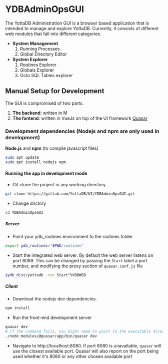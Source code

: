# YDBAdminOpsGUI

The YottaDB Administration GUI is a browser based application that is intended to manage and explore YottaDB. Currently, it consists of different web modules that fall into different categories.

 - **System  Management**
    1. Running Processes
    2. Global Directory Editor
 - **System Explorer**
    1. Routines Explorer
    2. Globals Explorer
    3. Octo SQL Tables explorer

## Manual Setup for Development
The GUI is compromised of two parts. 
 1. **The backend**: written in M
 2. **The fontend**: written in VueJs on top of the UI framework [Quasar](https://quasar.dev/)

### Development dependencies (Nodejs and npm are only used in development)
**Node.js** and **npm** (to compile javascript files)
```bash
sudo apt update
sudo apt install nodejs npm
```


#### Running the app in development mode
- Git clone the project in any working directory. 
```bash
git clone https://gitlab.com/YottaDB/UI/YDBAdminOpsGUI.git
```

- Change dirctory
```bash
cd YDBAdminOpsGUI
```

##### Server
- Point your ydb_routines environment  to the routines folder
```bash
export ydb_routines="$PWD/routines"
```
- Start the integrated web server. 
By default the web server listens on port 8089. This can be changed by passing the ```Start``` label a port number, and modifying the proxy section of ```quasar.conf.js``` file 
```bash
$ydb_dist/yottadb -run Start^%YDBWEB
```

##### Client
- Download the nodejs dev dependencies.
```bash 
npm install
```
- Run the front-end development server
```bash
quasar dev
# if the command fails, you might need to point to the executable directly
./node_modules/@quasar/app/bin/quasar dev

```
- Navigate to http://localhost:8080. If port 8080 is unavailable, ```quasar``` will use the closest available port.  Quasar will also report on the port being used whether it's 8080 or any other chosen available port 
